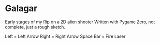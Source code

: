 # Galagar
Early stages of my Rip on a 2D alien shooter
Written with Pygame Zero, not complete, just a rough sketch.

Left = Left Arrow
Right = Right Arrow
Space Bar = Fire Laser


